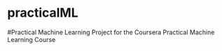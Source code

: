 # practicalML
#Practical Machine Learning Project for the Coursera Practical Machine Learning Course
